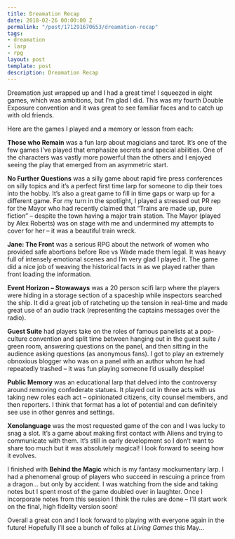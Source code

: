 ```yaml
---
title: Dreamation Recap
date: 2018-02-26 00:00:00 Z
permalink: "/post/171291670653/dreamation-recap"
tags:
- dreamation
- larp
- rpg
layout: post
template: post
description: Dreamation Recap
---
```


<p>Dreamation just wrapped up and I had a great time! I squeezed in eight games, which was ambitions, but I’m glad I did. This was my fourth Double Exposure convention and it was great to see familiar faces and to catch up with old friends.</p><p>Here are the games I played and a memory or lesson from each:</p><p><b>Those who Remain</b>&nbsp;was a fun larp about magicians and tarot. It’s one of the few games I’ve played that emphasize secrets and special abilities. One of the characters was vastly more powerful than the others and I enjoyed seeing the play that emerged from an asymmetric start.</p><p><b>No Further Questions</b>&nbsp;was a silly game about rapid fire press conferences on silly topics and it’s a perfect first time larp for someone to dip their toes into the hobby. It’s also a great game to fill in time gaps or warp up for a different game. For my turn in the spotlight, I played a stressed out PR rep for the Mayor who had recently claimed that&nbsp;“Trains are made up, pure fiction” – despite the town having a major train station. The Mayor (played by Alex Roberts) was on stage with me and undermined my attempts to cover for her – it was a beautiful train wreck.</p><p><b>Jane: The Front</b>&nbsp;was a serious RPG about the network of women who provided safe abortions before Roe vs Wade made them legal. It was heavy full of intensely emotional scenes and I’m very glad I played it. The game did a nice job of weaving the historical facts in as we played rather than front loading the information.</p><p><b>Event Horizon – Stowaways</b>&nbsp;was a 20 person scifi larp where the players were hiding in a storage section of a spaceship while inspectors searched the ship. It did a great job of ratcheting up the tension in real-time and made great use of an audio track (representing the captains messages over the radio).</p><p><b>Guest Suite</b>&nbsp;had players take on the roles of famous panelists at a pop-culture convention and split time between hanging out in the guest suite / green room, answering questions on the panel, and then sitting in the audience asking questions (as anonymous fans). I got to play an extremely obnoxious blogger who was on a panel with an author whom he had repeatedly trashed – it was fun playing someone I’d usually despise!</p><p><b>Public Memory</b>&nbsp;was an educational larp that delved into the controversy around removing confederate statues. It played out in three acts with us taking new roles each act – opinionated citizens, city counsel members, and then reporters. I think that format has a lot of potential and can definitely see use in other genres and settings.</p><p><b>Xenolanguage</b>&nbsp;was the most requested game of the con and I was lucky to snag a slot. It’s a game about making first contact with Aliens and trying to communicate with them. It’s still in early development so I don’t want to share too much but it was absolutely magical! I look forward to seeing how it evolves.</p><p>I finished with&nbsp;<b>Behind the Magic</b>&nbsp;which is my fantasy mockumentary larp. I had a phenomenal group of players who succeed in rescuing a prince from a dragon... but only by accident. I was watching from the side and taking notes but I spent most of the game doubled over in laughter. Once I incorporate notes from this session I think the rules are done – I’ll start work on the final, high fidelity version soon!</p><p>Overall a great con and I look forward to playing with everyone again in the future! Hopefully I’ll see a bunch of folks at <i>Living Games</i> this May...</p>
